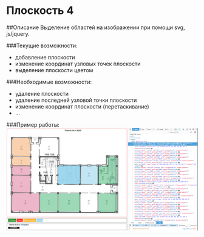 # Плоскость 4

##Описание
Выделение областей на изображении при помощи svg, js/jquery.

###Текущие возможности:
- добавление плоскости
- изменение координат узловых точек плоскости
- выделение плоскости цветом

###Необходимые возможности:
- удаление плоскости
- удаление последней узловой точки плоскости
- изменение координат плоскости (перетаскивание)
- ...

###Пример работы:
<img src="screen.png" style="width: 600px">

